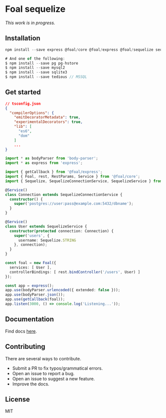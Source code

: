 # Foal sequelize

*This work is in progress.*

## Installation

```ts
npm install --save express @foal/core @foal/express @foal/sequelize sequelize

# And one of the following:
$ npm install --save pg pg-hstore
$ npm install --save mysql2
$ npm install --save sqlite3
$ npm install --save tedious // MSSQL
```

## Get started

```json
// tsconfig.json
{
  "compilerOptions": {
    "emitDecoratorMetadata": true,
    "experimentalDecorators": true,
    "lib": [
      "es6",
      "dom"
    ]
    ...
}
```

```ts
import * as bodyParser from 'body-parser';
import * as express from 'express';

import { getCallback } from '@foal/express';
import { Foal, rest, RestParams, Service } from '@foal/core';
import { Sequelize, SequelizeConnectionService, SequelizeService } from '@foal/sequelize';

@Service()
class Connection extends SequelizeConnectionService {
  constructor() {
    super('postgres://user:pass@example.com:5432/dbname');
  }
}

@Service()
class User extends SequelizeService {
  constructor(protected connection: Connection) {
    super('users', {
      username: Sequelize.STRING
    }, connection);
  }
}

const foal = new Foal({
  services: [ User ],
  controllerBindings: [ rest.bindController('/users', User) ]
});

const app = express();
app.use(bodyParser.urlencoded({ extended: false }));
app.use(bodyParser.json());
app.use(getCallback(foal));
app.listen(3000, () => console.log('Listening...'));

```

## Documentation

Find docs [here](https://foalts.gitbooks.io/docs/content/).

## Contributing

There are several ways to contribute.

- Submit a PR to fix typos/grammatical errors.
- Open an issue to report a bug.
- Open an issue to suggest a new feature.
- Improve the docs.

## License

MIT